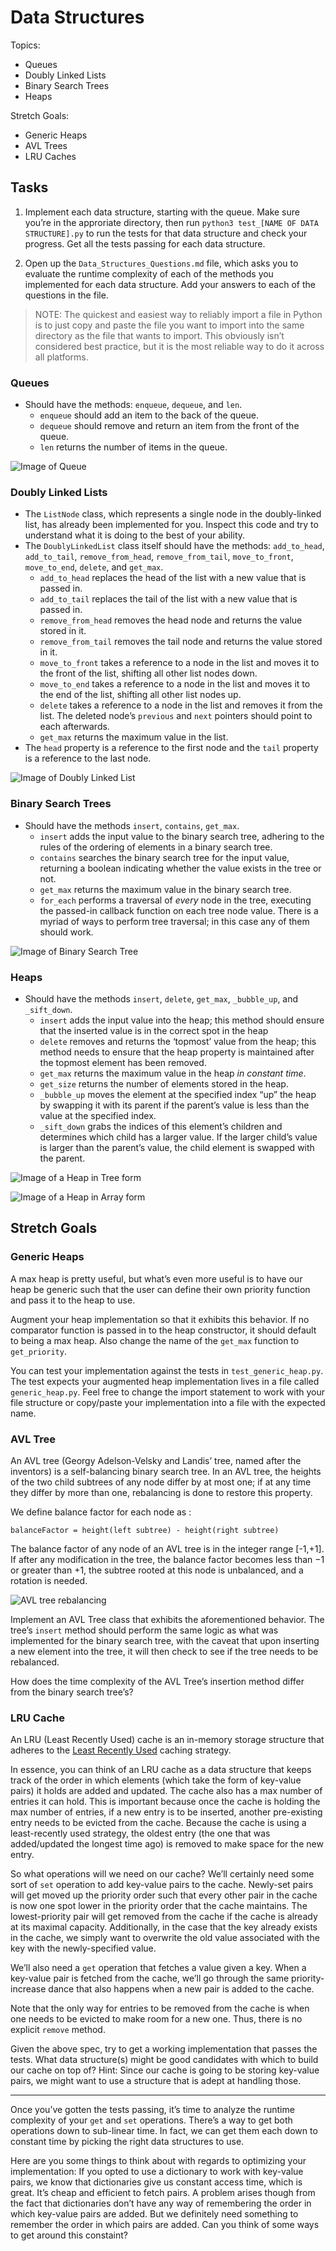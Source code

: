 # Data Structures

Topics:

- Queues
- Doubly Linked Lists
- Binary Search Trees
- Heaps

Stretch Goals:

- Generic Heaps
- AVL Trees
- LRU Caches

## Tasks

1.  Implement each data structure, starting with the queue. Make sure you’re in the approriate directory, then run `python3 test_[NAME OF DATA STRUCTURE].py` to run the tests for that data structure and check your progress. Get all the tests passing for each data structure.

2.  Open up the `Data_Structures_Questions.md` file, which asks you to evaluate the runtime complexity of each of the methods you implemented for each data structure. Add your answers to each of the questions in the file.

> NOTE: The quickest and easiest way to reliably import a file in Python is to just copy and paste the file you want to import into the same directory as the file that wants to import. This obviously isn’t considered best practice, but it is the most reliable way to do it across all platforms.

### Queues

- Should have the methods: `enqueue`, `dequeue`, and `len`.
  - `enqueue` should add an item to the back of the queue.
  - `dequeue` should remove and return an item from the front of the queue.
  - `len` returns the number of items in the queue.

![Image of Queue](https://upload.wikimedia.org/wikipedia/commons/thumb/5/52/Data_Queue.svg/600px-Data_Queue.svg.png)

### Doubly Linked Lists

- The `ListNode` class, which represents a single node in the doubly-linked list, has already been implemented for you. Inspect this code and try to understand what it is doing to the best of your ability.
- The `DoublyLinkedList` class itself should have the methods: `add_to_head`, `add_to_tail`, `remove_from_head`, `remove_from_tail`, `move_to_front`, `move_to_end`, `delete`, and `get_max`.
  - `add_to_head` replaces the head of the list with a new value that is passed in.
  - `add_to_tail` replaces the tail of the list with a new value that is passed in.
  - `remove_from_head` removes the head node and returns the value stored in it.
  - `remove_from_tail` removes the tail node and returns the value stored in it.
  - `move_to_front` takes a reference to a node in the list and moves it to the front of the list, shifting all other list nodes down.
  - `move_to_end` takes a reference to a node in the list and moves it to the end of the list, shifting all other list nodes up.
  - `delete` takes a reference to a node in the list and removes it from the list. The deleted node’s `previous` and `next` pointers should point to each afterwards.
  - `get_max` returns the maximum value in the list.
- The `head` property is a reference to the first node and the `tail` property is a reference to the last node.

![Image of Doubly Linked List](https://upload.wikimedia.org/wikipedia/commons/thumb/5/5e/Doubly-linked-list.svg/610px-Doubly-linked-list.svg.png)

### Binary Search Trees

- Should have the methods `insert`, `contains`, `get_max`.
  - `insert` adds the input value to the binary search tree, adhering to the rules of the ordering of elements in a binary search tree.
  - `contains` searches the binary search tree for the input value, returning a boolean indicating whether the value exists in the tree or not.
  - `get_max` returns the maximum value in the binary search tree.
  - `for_each` performs a traversal of _every_ node in the tree, executing the passed-in callback function on each tree node value. There is a myriad of ways to perform tree traversal; in this case any of them should work.

![Image of Binary Search Tree](https://upload.wikimedia.org/wikipedia/commons/thumb/d/da/Binary_search_tree.svg/300px-Binary_search_tree.svg.png)

### Heaps

- Should have the methods `insert`, `delete`, `get_max`, `_bubble_up`, and `_sift_down`.
  - `insert` adds the input value into the heap; this method should ensure that the inserted value is in the correct spot in the heap
  - `delete` removes and returns the ‘topmost’ value from the heap; this method needs to ensure that the heap property is maintained after the topmost element has been removed.
  - `get_max` returns the maximum value in the heap _in constant time_.
  - `get_size` returns the number of elements stored in the heap.
  - `_bubble_up` moves the element at the specified index “up” the heap by swapping it with its parent if the parent’s value is less than the value at the specified index.
  - `_sift_down` grabs the indices of this element’s children and determines which child has a larger value. If the larger child’s value is larger than the parent’s value, the child element is swapped with the parent.

![Image of a Heap in Tree form](https://upload.wikimedia.org/wikipedia/commons/thumb/3/38/Max-Heap.svg/501px-Max-Heap.svg.png)

![Image of a Heap in Array form](https://upload.wikimedia.org/wikipedia/commons/thumb/d/d2/Heap-as-array.svg/603px-Heap-as-array.svg.png)

## Stretch Goals

### Generic Heaps

A max heap is pretty useful, but what’s even more useful is to have our heap be generic such that the user can define their own priority function and pass it to the heap to use.

Augment your heap implementation so that it exhibits this behavior. If no comparator function is passed in to the heap constructor, it should default to being a max heap. Also change the name of the `get_max` function to `get_priority`.

You can test your implementation against the tests in `test_generic_heap.py`. The test expects your augmented heap implementation lives in a file called `generic_heap.py`. Feel free to change the import statement to work with your file structure or copy/paste your implementation into a file with the expected name.

### AVL Tree

An AVL tree (Georgy Adelson-Velsky and Landis’ tree, named after the inventors) is a self-balancing binary search tree. In an AVL tree, the heights of the two child subtrees of any node differ by at most one; if at any time they differ by more than one, rebalancing is done to restore this property.

We define balance factor for each node as :

    balanceFactor = height(left subtree) - height(right subtree)

The balance factor of any node of an AVL tree is in the integer range \[-1,+1\]. If after any modification in the tree, the balance factor becomes less than −1 or greater than +1, the subtree rooted at this node is unbalanced, and a rotation is needed.

![AVL tree rebalancing](https://s3.amazonaws.com/hr-challenge-images/0/1436854305-b167cc766c-AVL_Tree_Rebalancing.svg.png)

Implement an AVL Tree class that exhibits the aforementioned behavior. The tree’s `insert` method should perform the same logic as what was implemented for the binary search tree, with the caveat that upon inserting a new element into the tree, it will then check to see if the tree needs to be rebalanced.

How does the time complexity of the AVL Tree’s insertion method differ from the binary search tree’s?

### LRU Cache

An LRU (Least Recently Used) cache is an in-memory storage structure that adheres to the [Least Recently Used](<https://en.wikipedia.org/wiki/Cache_replacement_policies#Least_recently_used_(LRU)>) caching strategy.

In essence, you can think of an LRU cache as a data structure that keeps track of the order in which elements (which take the form of key-value pairs) it holds are added and updated. The cache also has a max number of entries it can hold. This is important because once the cache is holding the max number of entries, if a new entry is to be inserted, another pre-existing entry needs to be evicted from the cache. Because the cache is using a least-recently used strategy, the oldest entry (the one that was added/updated the longest time ago) is removed to make space for the new entry.

So what operations will we need on our cache? We’ll certainly need some sort of `set` operation to add key-value pairs to the cache. Newly-set pairs will get moved up the priority order such that every other pair in the cache is now one spot lower in the priority order that the cache maintains. The lowest-priority pair will get removed from the cache if the cache is already at its maximal capacity. Additionally, in the case that the key already exists in the cache, we simply want to overwrite the old value associated with the key with the newly-specified value.

We’ll also need a `get` operation that fetches a value given a key. When a key-value pair is fetched from the cache, we’ll go through the same priority-increase dance that also happens when a new pair is added to the cache.

Note that the only way for entries to be removed from the cache is when one needs to be evicted to make room for a new one. Thus, there is no explicit `remove` method.

Given the above spec, try to get a working implementation that passes the tests. What data structure(s) might be good candidates with which to build our cache on top of? Hint: Since our cache is going to be storing key-value pairs, we might want to use a structure that is adept at handling those.

---

Once you’ve gotten the tests passing, it’s time to analyze the runtime complexity of your `get` and `set` operations. There’s a way to get both operations down to sub-linear time. In fact, we can get them each down to constant time by picking the right data structures to use.

Here are you some things to think about with regards to optimizing your implementation: If you opted to use a dictionary to work with key-value pairs, we know that dictionaries give us constant access time, which is great. It’s cheap and efficient to fetch pairs. A problem arises though from the fact that dictionaries don’t have any way of remembering the order in which key-value pairs are added. But we definitely need something to remember the order in which pairs are added. Can you think of some ways to get around this constaint?
